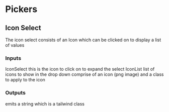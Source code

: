 # Pickers

## Icon Select

The icon select consists of an Icon which can be clicked on to display a list of values

### Inputs
 IconSelect this is the icon to click on to expand the select
 IconList list of icons to show in the drop down comprise of an icon (png image) and a class to apply to the icon

### Outputs
  emits a string which is a tailwind class
 
